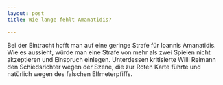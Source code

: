 ```yaml
---
layout: post
title: Wie lange fehlt Amanatidis?

---
```


Bei der Eintracht hofft man auf eine geringe Strafe für Ioannis Amanatidis. Wie es aussieht, würde man eine Strafe von mehr als zwei Spielen nicht akzeptieren und Einspruch einlegen. Unterdessen kritisierte Willi Reimann den Schiedsrichter wegen der Szene, die zur Roten Karte führte und natürlich wegen des falschen Elfmeterpfiffs.


